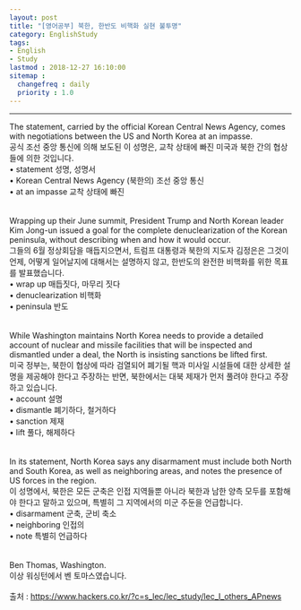 ```yaml
---
layout: post
title: "[영어공부] 북한, 한반도 비핵화 실현 불투명"
category: EnglishStudy
tags:
- English
- Study
lastmod : 2018-12-27 16:10:00
sitemap :
  changefreq : daily
  priority : 1.0
---
```


***

<!--미리보기-->
<span class="style17">The  statement, carried by the official Korean Central News Agency, comes with  negotiations between the US and North Korea at an impasse. </span><br>
  <span class="style12">공식 조선 중앙 통신에 의해 보도된 이 성명은, 교착 상태에 빠진 미국과 북한 간의 협상들에 의한 것입니다. </span><br>
  <span class="style15">• statement 성명, 성명서 <br>
• Korean Central  News Agency (북한의) 조선 중앙 통신 <br>
• at an impasse 교착  상태에 빠진 </span><br><span class="style15"><br></span><br>
<span class="style17">Wrapping up  their June summit, President Trump and North Korean leader Kim Jong-un issued a  goal for the complete denuclearization of the Korean peninsula, without  describing when and how it would occur.</span><br>
  <span class="style12">그들의 6월 정상회담을  매듭지으면서, 트럼프 대통령과 북한의 지도자 김정은은 그것이 언제, 어떻게  일어날지에 대해서는 설명하지 않고, 한반도의 완전한 비핵화를 위한 목표를 발표했습니다. </span><br>
  <span class="style15">• wrap up 매듭짓다, 마무리 짓다 <br>
  • denuclearization 비핵화 <br>
• peninsula 반도</span> <br><span class="style15"><br></span><br>
<span class="style17">While  Washington maintains North Korea needs to provide a detailed account of nuclear  and missile facilities that will be inspected and dismantled under a deal, the  North is insisting sanctions be lifted first. </span><br>
  <span class="style12">미국 정부는, 북한이 협상에  따라 검열되어 폐기될 핵과 미사일 시설들에 대한 상세한 설명을 제공해야 한다고 주장하는 반면, 북한에서는  대북 제재가 먼저 풀려야 한다고 주장하고 있습니다. </span><br>
  <span class="style15">• account 설명 <br>
  • dismantle 폐기하다, 철거하다 <br>
  • sanction 제재 <br>
• lift 풀다, 해제하다 </span><br><span class="style15"><br></span><br>
<span class="style17">In its  statement, North Korea says any disarmament must include both North and South  Korea, as well as neighboring areas, and notes the presence of US forces in the  region.&nbsp; </span><br>
  <span class="style12">이 성명에서, 북한은 모든  군축은 인접 지역들뿐 아니라 북한과 남한 양측 모두를 포함해야 한다고 말하고 있으며, 특별히 그 지역에서의  미군 주둔을 언급합니다. </span><br>
  <span class="style15">• disarmament 군축, 군비 축소 <br>
  • neighboring 인접의 <br>
• note 특별히 언급하다 </span><br><span class="style15"><br></span><br>
<span class="style17">Ben Thomas,  Washington.</span><br>
  <span class="style12">이상 워싱턴에서 벤 토마스였습니다.</span><span class="style9"><br>
  </span><br>
출처 : https://www.hackers.co.kr/?c=s_lec/lec_study/lec_I_others_APnews
